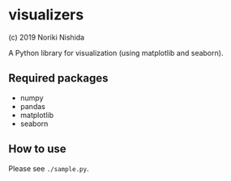 # visualizers

(c) 2019 Noriki Nishida

A Python library for visualization (using matplotlib and seaborn).

## Required packages ##

- numpy
- pandas
- matplotlib
- seaborn

## How to use ##

Please see ```./sample.py```.
